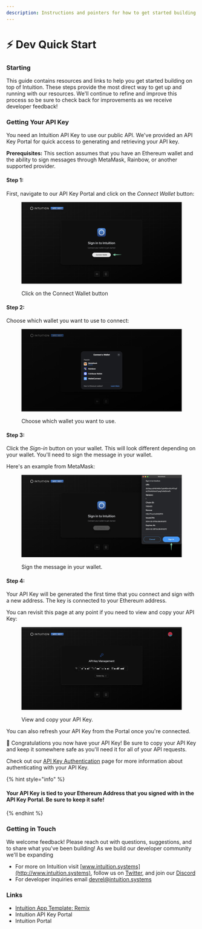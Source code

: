 ```yaml
---
description: Instructions and pointers for how to get started building on Intuition.
---
```


# ⚡ Dev Quick Start

### Starting&#x20;

This guide contains resources and links to help you get started building on top of Intuition. These steps provide the most direct way to get up and running with our resources. We'll continue to refine and improve this process so be sure to check back for improvements as we receive developer feedback!

### Getting Your API Key

You need an Intuition API Key to use our public API. We've provided an API Key Portal for quick access to generating and retrieving your API key.&#x20;

**Prerequisites:** This section assumes that you have an Ethereum wallet and the ability to sign messages through MetaMask, Rainbow, or another supported provider.

#### Step 1:

First, navigate to our API Key Portal and click on the _Connect Wallet_ button:

<figure><img src="../.gitbook/assets/api-key-1.jpg" alt=""><figcaption><p>Click on the Connect Wallet button</p></figcaption></figure>

#### Step 2:

Choose which wallet you want to use to connect:

<figure><img src="../.gitbook/assets/api-key-2.jpg" alt=""><figcaption><p>Choose which wallet you want to use.</p></figcaption></figure>

#### Step 3:

Click the _Sign-in_ button on your wallet. This will look different depending on your wallet. You'll need to sign the message in your wallet.

Here's an example from MetaMask:

<figure><img src="../.gitbook/assets/api-key-3.jpg" alt=""><figcaption><p>Sign the message in your wallet.</p></figcaption></figure>

#### Step 4:

Your API Key will be generated the first time that you connect and sign with a new address. The key is connected to your Ethereum address.

You can revisit this page at any point if you need to view and copy your API Key:

<figure><img src="../.gitbook/assets/api-key-5.jpg" alt=""><figcaption><p>View and copy your API Key.</p></figcaption></figure>

You can also refresh your API Key from the Portal once you're connected.&#x20;

🎉 Congratulations you now have your API Key! Be sure to copy your API Key and keep it somewhere safe as you'll need it for all of your API requests.&#x20;

Check out our [API Key Authentication](../api/api-key-authentication.md) page for more information about authenticating with your API Key.

{% hint style="info" %}
#### Your API Key is tied to your Ethereum Address that you signed with in the API Key Portal.  Be sure to keep it safe!
{% endhint %}

### Getting in Touch

We welcome feedback! Please reach out with questions, suggestions, and to share what you've been building! As we build our developer community we'll be expanding&#x20;

* For more on Intuition visit [www.intuition.systems](http://www.intuition.systems), follow us on [Twitter](https://twitter.com/0xIntuition), and join our [Discord](https://discord.gg/RcASAxbpHf)
* For developer inquiries email [devrel@intuition.systems](mailto:devrel@intuition.sysstems)





### Links

* [Intuition App Template: Remix](https://github.com/0xIntuition/app-template-remix)
* Intuition API Key Portal
* Intuition Portal

###
